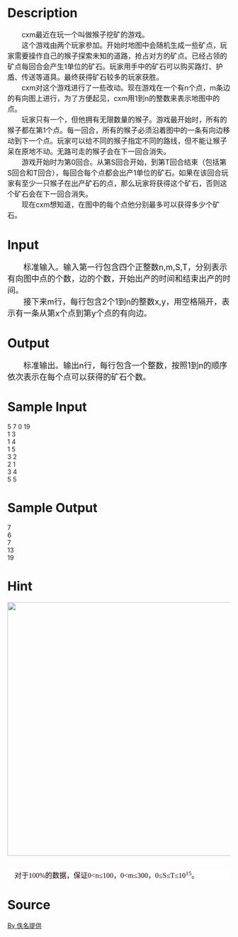 
# Description

<div class="content"><p><span style="font-size: medium">　　cxm最近在玩一个叫做猴子挖矿的游戏。<br/>
　　这个游戏由两个玩家参加。开始时地图中会随机生成一些矿点，玩家需要操作自己的猴子探索未知的道路，抢占对方的矿点。已经占领的矿点每回合会产生1单位的矿石。玩家用手中的矿石可以购买路灯、护盾、传送等道具。最终获得矿石较多的玩家获胜。<br/>
　　cxm对这个游戏进行了一些改动。现在游戏在一个有n个点，m条边的有向图上进行，为了方便起见，cxm用1到n的整数来表示地图中的点。<br/>
　　玩家只有一个，但他拥有无限数量的猴子。游戏最开始时，所有的猴子都在第1个点。每一回合，所有的猴子必须沿着图中的一条有向边移动到下一个点。玩家可以给不同的猴子指定不同的路线，但不能让猴子呆在原地不动。无路可走的猴子会在下一回合消失。<br/>
　　游戏开始时为第0回合。从第S回合开始，到第T回合结束（包括第S回合和T回合），每回合每个点都会出产1单位的矿石。如果在该回合玩家有至少一只猴子在出产矿石的点，那么玩家将获得这个矿石，否则这个矿石会在下一回合消失。<br/>
　　现在cxm想知道，在图中的每个点他分别最多可以获得多少个矿石。<br/>
</span></p></div>

# Input

<div class="content"><p><font size="4">　　标准输入。输入第一行包含四个正整数n,m,S,T，分别表示有向图中点的个数，边的个数，开始出产的时间和结束出产的时间。<br/>
　　接下来m行，每行包含2个1到n的整数x,y，用空格隔开，表示有一条从第x个点到第y个点的有向边。<br/>
</font></p></div>

# Output

<div class="content"><p><font size="4">　　标准输出。输出n行，每行包含一个整数，按照1到n的顺序依次表示在每个点可以获得的矿石个数。<br/>
</font></p></div>

# Sample Input

<div class="content"><span class="sampledata">5 7 0 19<br/>
1 3<br/>
1 4<br/>
1 5<br/>
3 2<br/>
2 1<br/>
3 4<br/>
5 5<br/>
</span></div>

# Sample Output

<div class="content"><span class="sampledata">7<br/>
6<br/>
7<br/>
13<br/>
19<br/>
</span></div>

# Hint

<div class="content"><p></p><p><span style="font-size: medium"><img height="573" width="607" alt="" src="source/bzoj/3587/img/aHR0cHM6Ly9seWRzeS5jb20vSnVkZ2VPbmxpbmUvdXBsb2FkLzIwMTQwNS8xMTEoMSkuanBn.jpg"/></span></p><br/>
<p class="MsoNormal" align="left" style="background: white; margin: 0cm 0cm 0pt; text-align: left; mso-pagination: widow-orphan"><span style="font-size: medium"><span style="color: #200000; font-family: 宋体; mso-bidi-font-size: 10.5pt; mso-ascii-font-family: &#39;Times New Roman&#39;; mso-hansi-font-family: &#39;Times New Roman&#39;; mso-font-kerning: 0pt">　对于</span><span lang="EN-US" style="color: #200000; font-family: &#34;Times New Roman&#34;; mso-bidi-font-size: 10.5pt; mso-font-kerning: 0pt">100%</span><span style="color: #200000; font-family: 宋体; mso-bidi-font-size: 10.5pt; mso-ascii-font-family: &#39;Times New Roman&#39;; mso-hansi-font-family: &#39;Times New Roman&#39;; mso-font-kerning: 0pt">的数据，保证</span><span lang="EN-US" style="color: #200000; font-family: &#34;Times New Roman&#34;; mso-bidi-font-size: 10.5pt; mso-font-kerning: 0pt">0&lt;n≤100</span><span style="color: #200000; font-family: 宋体; mso-bidi-font-size: 10.5pt; mso-ascii-font-family: &#39;Times New Roman&#39;; mso-hansi-font-family: &#39;Times New Roman&#39;; mso-font-kerning: 0pt">，</span><span lang="EN-US" style="color: #200000; font-family: &#34;Times New Roman&#34;; mso-bidi-font-size: 10.5pt; mso-font-kerning: 0pt">0&lt;m≤300</span><span style="color: #200000; font-family: 宋体; mso-bidi-font-size: 10.5pt; mso-ascii-font-family: &#39;Times New Roman&#39;; mso-hansi-font-family: &#39;Times New Roman&#39;; mso-font-kerning: 0pt">，</span><span lang="EN-US" style="color: #200000; font-family: &#34;Times New Roman&#34;; mso-bidi-font-size: 10.5pt; mso-font-kerning: 0pt">0≤S≤T≤10<sup>15</sup></span><span style="color: #200000; font-family: 宋体; mso-bidi-font-size: 10.5pt; mso-ascii-font-family: &#39;Times New Roman&#39;; mso-hansi-font-family: &#39;Times New Roman&#39;; mso-font-kerning: 0pt">。</span></span><span lang="EN-US" style="color: #200000; font-family: &#34;Times New Roman&#34;; mso-bidi-font-size: 10.5pt; mso-font-kerning: 0pt"><o:p></o:p></span></p><p></p></div>

# Source

<div class="content"><p><a href="problemset.php?search=By 佚名提供">By 佚名提供</a></p></div>

